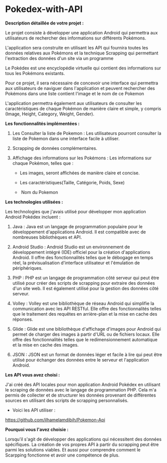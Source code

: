 # Pokedex-with-API

**Description détaillée de votre projet :**

Le projet consiste à développer une application Android qui permettra
aux utilisateurs de rechercher des informations sur différents Pokémons.

L\'application sera construite en utilisant les API qui fournira toutes
les données relatives aux Pokémons et la technique Scrapping qui
permettant l\'extraction des données d\'un site via un programme

Le Pokédex est une encyclopédie virtuelle qui contient des informations
sur tous les Pokémons existants.

Pour ce projet, il sera nécessaire de concevoir une interface qui
permettra aux utilisateurs de naviguer dans l\'application et peuvent
rechercher des Pokémons dans une liste contient l'image et le nom de ce
Pokemon

L\'application permettra également aux utilisateurs de consulter les
caractéristiques de chaque Pokémon de manière claire et simple, y
compris (Image, Height, Category, Weight, Gender).

**Les fonctionnalités implémentées :**

1.  Les Consulter la liste de Pokemon : Les utilisateurs pourront
    consulter la liste de Pokemon dans une interface facile à utiliser.

2.  Scrapping de données complémentaires.

3.  Affichage des informations sur les Pokémons : Les informations sur
    chaque Pokémon, telles que :

    -   Les images, seront affichées de manière claire et concise.

    -   Les caractéristiques(Taille, Catégorie, Poids, Sexe)

    -    Nom du Pokemon

**Les technologies utilisées :**

Les technologies que j'avais utilisé pour développer mon application
Android Pokédex incluent :

1.  Java : Java est un langage de programmation populaire pour le
    développement d\'applications Android. Il est compatible avec de
    nombreuses bibliothèques et API.

2.  Android Studio : Android Studio est un environnement de
    développement intégré (IDE) officiel pour la création
    d\'applications Android. Il offre des fonctionnalités telles que le
    débogage en temps réel, la prévisualisation d\'interface utilisateur
    et l\'émulation de périphériques.

3.  PHP : PHP est un langage de programmation côté serveur qui peut être
    utilisé pour créer des scripts de scrapping pour extraire des
    données d\'un site web. Il est également utilisé pour la gestion des
    données côté serveur.

4.  Volley : Volley est une bibliothèque de réseau Android qui simplifie
    la communication avec les API RESTful. Elle offre des
    fonctionnalités telles que le traitement des requêtes en
    arrière-plan et la mise en cache des réponses.

5.  Glide : Glide est une bibliothèque d\'affichage d\'images pour
    Android qui permet de charger des images à partir d\'URL ou de
    fichiers locaux. Elle offre des fonctionnalités telles que le
    redimensionnement automatique et la mise en cache des images.

6.  JSON : JSON est un format de données léger et facile à lire qui peut
    être utilisé pour échanger des données entre le serveur et
    l\'application Android.

**Les API vous avez choisi :**

J\'ai créé des API locales pour mon application Android Pokédex en
utilisant le scraping de données avec le langage de programmation PHP.
Cela m\'a permis de collecter et de structurer les données provenant de
différentes sources en utilisant des scripts de scrapping personnalisés.

-   Voici les API utiliser :

<https://github.com/ilhamelamdibih/Pokemon-Api>

**Pourquoi vous l\'avez choisie :**

Lorsqu\'il s\'agit de développer des applications qui nécessitent des
données spécifiques. La création de vos propres API à partir du
scrapping peut être parmi les solutions viables. Et aussi pour
comprendre comment le Scarpping fonctionne et avoir une compétence de
plus.
